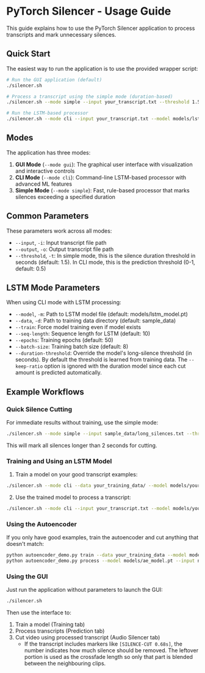 # PyTorch Silencer - Usage Guide

This guide explains how to use the PyTorch Silencer application to process transcripts and mark unnecessary silences.

## Quick Start

The easiest way to run the application is to use the provided wrapper script:

```bash
# Run the GUI application (default)
./silencer.sh

# Process a transcript using the simple mode (duration-based)
./silencer.sh --mode simple --input your_transcript.txt --threshold 1.5

# Run the LSTM-based processor
./silencer.sh --mode cli --input your_transcript.txt --model models/lstm_model.pt
```

## Modes

The application has three modes:

1. **GUI Mode** (`--mode gui`): The graphical user interface with visualization and interactive controls
2. **CLI Mode** (`--mode cli`): Command-line LSTM-based processor with advanced ML features
3. **Simple Mode** (`--mode simple`): Fast, rule-based processor that marks silences exceeding a specified duration

## Common Parameters

These parameters work across all modes:

- `--input`, `-i`: Input transcript file path
- `--output`, `-o`: Output transcript file path
- `--threshold`, `-t`: In simple mode, this is the silence duration threshold in seconds (default: 1.5). In CLI mode, this is the prediction threshold (0-1, default: 0.5)

## LSTM Mode Parameters

When using CLI mode with LSTM processing:

- `--model`, `-m`: Path to LSTM model file (default: models/lstm_model.pt)
- `--data`, `-d`: Path to training data directory (default: sample_data)
- `--train`: Force model training even if model exists
- `--seq-length`: Sequence length for LSTM (default: 10)
- `--epochs`: Training epochs (default: 50)
- `--batch-size`: Training batch size (default: 8)
- `--duration-threshold`: Override the model's long-silence threshold
  (in seconds). By default the threshold is learned from training data.
The `--keep-ratio` option is ignored with the duration model since each
cut amount is predicted automatically.

## Example Workflows

### Quick Silence Cutting

For immediate results without training, use the simple mode:

```bash
./silencer.sh --mode simple --input sample_data/long_silences.txt --threshold 2.0
```

This will mark all silences longer than 2 seconds for cutting.

### Training and Using an LSTM Model

1. Train a model on your good transcript examples:

```bash
./silencer.sh --mode cli --data your_training_data/ --model models/your_model.pt --train
```

2. Use the trained model to process a transcript:

```bash
./silencer.sh --mode cli --input your_transcript.txt --model models/your_model.pt
```

### Using the Autoencoder

If you only have good examples, train the autoencoder and cut anything that
doesn't match:

```bash
python autoencoder_demo.py train --data your_training_data --model models/ae_model.pt
python autoencoder_demo.py process --model models/ae_model.pt --input new_transcript.txt --output cleaned.txt
```

### Using the GUI

Just run the application without parameters to launch the GUI:

```bash
./silencer.sh
```

Then use the interface to:
1. Train a model (Training tab)
2. Process transcripts (Prediction tab)
3. Cut video using processed transcript (Audio Silencer tab)
   - If the transcript includes markers like `[SILENCE-CUT 0.68s]`, the number
     indicates how much silence should be removed. The leftover portion is used
     as the crossfade length so only that part is blended between the
     neighbouring clips.
